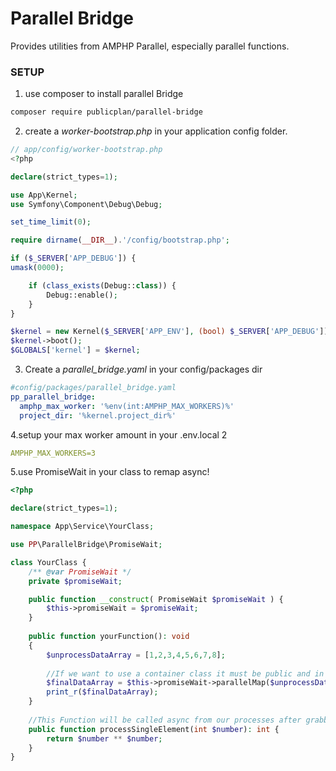 Parallel Bridge
==============

Provides utilities from AMPHP Parallel, especially parallel functions.

### SETUP

1. use composer to install parallel Bridge

```bash
composer require publicplan/parallel-bridge
```

2. create a _worker-bootstrap.php_ in your application config folder.

```PHP
// app/config/worker-bootstrap.php
<?php

declare(strict_types=1);

use App\Kernel;
use Symfony\Component\Debug\Debug;

set_time_limit(0);

require dirname(__DIR__).'/config/bootstrap.php';

if ($_SERVER['APP_DEBUG']) {
umask(0000);

    if (class_exists(Debug::class)) {
        Debug::enable();
    }
}

$kernel = new Kernel($_SERVER['APP_ENV'], (bool) $_SERVER['APP_DEBUG']);
$kernel->boot();
$GLOBALS['kernel'] = $kernel;
```
3. Create a _parallel_bridge.yaml_ in your config/packages dir
```yaml
#config/packages/parallel_bridge.yaml
pp_parallel_bridge:
  amphp_max_worker: '%env(int:AMPHP_MAX_WORKERS)%'
  project_dir: '%kernel.project_dir%'
```


4.setup your max worker amount in your .env.local 2

```yaml
AMPHP_MAX_WORKERS=3
```

5.use PromiseWait in your class to remap async!

```PHP
<?php

declare(strict_types=1);

namespace App\Service\YourClass;

use PP\ParallelBridge\PromiseWait;

class YourClass {
    /** @var PromiseWait */
    private $promiseWait;

    public function __construct( PromiseWait $promiseWait ) {
        $this->promiseWait = $promiseWait;
    }
    
    public function yourFunction(): void
    {
        $unprocessDataArray = [1,2,3,4,5,6,7,8];
        
        //If we want to use a container class it must be public and in the following format:
        $finalDataArray = $this->promiseWait->parallelMap($unprocessDataArray, [$this,'processSingleElement']);
        print_r($finalDataArray);
    }
 
    //This Function will be called async from our processes after grabbing this service from service container 
    public function processSingleElement(int $number): int {
        return $number ** $number;
    }
}
```

